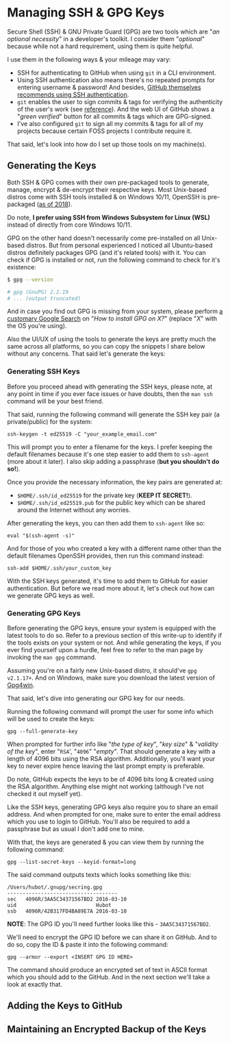 # Managing SSH & GPG Keys

Secure Shell (SSH) & GNU Private Guard (GPG) are two tools which are "_an optional necessity_" in a developer's toolkit. I consider them "_optional_" because while not a hard requirement, using them is quite helpful.

I use them in the following ways & your mileage may vary:

- SSH for authenticating to GitHub when using `git` in a CLI environment.
- Using SSH authentication also means there's no repeated prompts for entering username & password! And besides, [GitHub themselves recommends using SSH authentication](https://docs.github.com/en/authentication/keeping-your-account-and-data-secure/about-authentication-to-github#authenticating-with-the-command-line).
- `git` enables the user to sign commits & tags for verifying the authenticity of the user's work (see [reference](https://git-scm.com/book/en/v2/Git-Tools-Signing-Your-Work)). And the web UI of GitHub shows a "_green verified_" button for all commits & tags which are GPG-signed.
- I've also configured `git` to sign all my commits & tags for all of my projects because certain FOSS projects I contribute require it.

That said, let's look into how do I set up those tools on my machine(s).

## Generating the Keys

Both SSH & GPG comes with their own pre-packaged tools to generate, manage, encrypt & de-encrypt their respective keys. Most Unix-based distros come with SSH tools installed & on Windows 10/11, OpenSSH is pre-packaged ([as of 2018](https://docs.microsoft.com/en-us/windows-server/administration/openssh/openssh_overview)).

Do note, **I prefer using SSH from Windows Subsystem for Linux  (WSL)** instead of directly from core Windows 10/11.

GPG on the other hand doesn't necessarily come pre-installed on all Unix-based distros. But from personal experienced I noticed all Ubuntu-based distros definitely packages GPG (and it's related tools) with it. You can check if GPG is installed or not, run the following command to check for it's existence:

```bash
$ gpg --version

# gpg (GnuPG) 2.2.19
# ... (output truncated)
```

And in case you find out GPG is missing from your system, please perform [a customary Google Search](https://bfy.tw/SdWg) on "_How to install GPG on X?_" (replace "_X_" with the OS you're using).

Also the UI/UX of using the tools to generate the keys are pretty much the same across all platforms, so you can copy the snippets I share below without any concerns. That said let's generate the keys:

### Generating SSH Keys

Before you proceed ahead with generating the SSH keys, please note, at any point in time if you ever face issues or have doubts, then the `man ssh` command will be your best friend.

That said, running the following command will generate the SSH key pair (a private/public) for the system:

```shell
ssh-keygen -t ed25519 -C "your_example_email.com"
```

This will prompt you to enter a filename for the keys. I prefer keeping the default filenames because it's one step easier to add them to `ssh-agent` (more about it later). I also skip adding a passphrase (**but you shouldn't do so!**).

Once you provide the necessary information, the key pairs are generated at:

- `$HOME/.ssh/id_ed25519` for the private key (**KEEP IT SECRET!**).
- `$HOME/.ssh/id_ed25519.pub` for the public key which can be shared around the Internet without any worries.

After generating the keys, you can then add them to `ssh-agent` like so:

```shell
eval "$(ssh-agent -s)"
```

And for those of you who created a key with a different name other than the default filenames OpenSSH provides, then run this command instead:

```shell
ssh-add $HOME/.ssh/your_custom_key
```

With the SSH keys generated, it's time to add them to GitHub for easier authentication. But before we read more about it, let's check out how can we generate GPG keys as well.

### Generating GPG Keys

Before generating the GPG keys, ensure your system is equipped with the latest tools to do so. Refer to a previous section of this write-up to identify if the tools exists on your system or not. And while generating the keys, if you ever find yourself upon a hurdle, feel free to refer to the man page by invoking the `man gpg` command.

Assuming you're on a fairly new Unix-based distro, it should've `gpg v2.1.17+`. And on Windows, make sure you download the latest version of [Gpg4win](https://www.gpg4win.org/).

That said, let's dive into generating our GPG key for our needs.

Running the following command will prompt the user for some info which will be used to create the keys:

```shell
gpg --full-generate-key
```

When prompted for further info like "_the type of key_", "_key size_" & "_validity of the key_", enter "`RSA`', "`4096`" "_empty_". That should generate a key with a length of 4096 bits using the RSA algorithm. Additionally, you'll want your key to never expire hence leaving the last prompt empty is preferable.

Do note, GitHub expects the keys to be of 4096 bits long & created using the RSA algorithm. Anything else might not working (although I've not checked it out myself yet).

Like the SSH keys, generating GPG keys also require you to share an email address. And when prompted for one, make sure to enter the email address which you use to login to GitHub. You'll also be required to add a passphrase but as usual I don't add one to mine.

With that, the keys are generated & you can view them by running the following command:

```shell
gpg --list-secret-keys --keyid-format=long
```

The said command outputs texts which looks something like this:

```shell
/Users/hubot/.gnupg/secring.gpg
------------------------------------
sec   4096R/3AA5C34371567BD2 2016-03-10
uid                          Hubot
ssb   4096R/42B317FD4BA89E7A 2016-03-10
```

**NOTE**: The GPG ID you'll need further looks like this - `3AA5C34371567BD2`.

We'll need to encrypt the GPG ID before we can share it on GitHub. And to do so, copy the ID & paste it into the following command:

```shell
gpg --armor --export <INSERT GPG ID HERE>
```

The command should produce an encrypted set of text in ASCII format which you should add to the GitHub. And in the next section we'll take a look at exactly that.

## Adding the Keys to GitHub

## Maintaining an Encrypted Backup of the Keys
